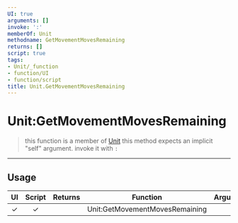 ```yaml
---
UI: true
arguments: []
invoke: ':'
memberOf: Unit
methodname: GetMovementMovesRemaining
returns: []
script: true
tags:
- Unit/_function
- function/UI
- function/script
title: Unit.GetMovementMovesRemaining
---
```

# Unit:GetMovementMovesRemaining
> this function is a member of [Unit](civ-6/lua/Unit.md)
> this method expects an implicit "self" argument. invoke it with `:`
-----
## Usage
|  UI | Script | Returns | Function | Arguments |
|:---:|:------:|-------:|:--------:|:---------|
|✓|✓||Unit:GetMovementMovesRemaining||
